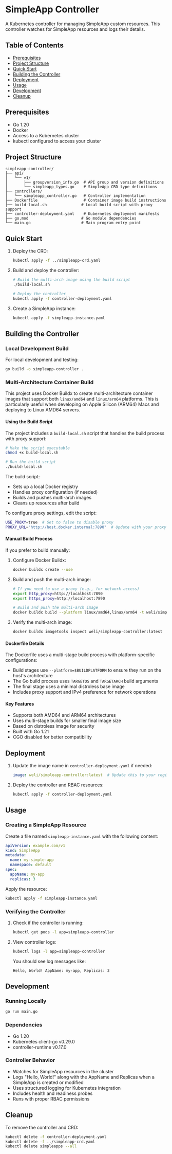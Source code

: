 # SimpleApp Controller

A Kubernetes controller for managing SimpleApp custom resources. This controller watches for SimpleApp resources and logs their details.

## Table of Contents
- [Prerequisites](#prerequisites)
- [Project Structure](#project-structure)
- [Quick Start](#quick-start)
- [Building the Controller](#building-the-controller)
- [Deployment](#deployment)
- [Usage](#usage)
- [Development](#development)
- [Cleanup](#cleanup)

## Prerequisites

- Go 1.20
- Docker
- Access to a Kubernetes cluster
- kubectl configured to access your cluster

## Project Structure

```
simpleapp-controller/
├── api/
│   └── v1/
│       ├── groupversion_info.go  # API group and version definitions
│       └── simpleapp_types.go    # SimpleApp CRD type definitions
├── controllers/
│   └── simpleapp_controller.go   # Controller implementation
├── Dockerfile                    # Container image build instructions
├── build-local.sh               # Local build script with proxy support
├── controller-deployment.yaml    # Kubernetes deployment manifests
├── go.mod                       # Go module dependencies
└── main.go                      # Main program entry point
```

## Quick Start

1. Deploy the CRD:
   ```bash
   kubectl apply -f ../simpleapp-crd.yaml
   ```

2. Build and deploy the controller:
   ```bash
   # Build the multi-arch image using the build script
   ./build-local.sh

   # Deploy the controller
   kubectl apply -f controller-deployment.yaml
   ```

3. Create a SimpleApp instance:
   ```bash
   kubectl apply -f simpleapp-instance.yaml
   ```

## Building the Controller

### Local Development Build

For local development and testing:
```bash
go build -o simpleapp-controller .
```

### Multi-Architecture Container Build

This project uses Docker Buildx to create multi-architecture container images that support both `linux/amd64` and `linux/arm64` platforms. This is particularly useful when developing on Apple Silicon (ARM64) Macs and deploying to Linux AMD64 servers.

#### Using the Build Script

The project includes a `build-local.sh` script that handles the build process with proxy support:

```bash
# Make the script executable
chmod +x build-local.sh

# Run the build script
./build-local.sh
```

The build script:
- Sets up a local Docker registry
- Handles proxy configuration (if needed)
- Builds and pushes multi-arch images
- Cleans up resources after build

To configure proxy settings, edit the script:
```bash
USE_PROXY=true  # Set to false to disable proxy
PROXY_URL="http://host.docker.internal:7890"  # Update with your proxy URL
```

#### Manual Build Process

If you prefer to build manually:

1. Configure Docker Buildx:
   ```bash
   docker buildx create --use
   ```

2. Build and push the multi-arch image:
   ```bash
   # If you need to use a proxy (e.g., for network access)
   export http_proxy=http://localhost:7890
   export https_proxy=http://localhost:7890

   # Build and push the multi-arch image
   docker buildx build --platform linux/amd64,linux/arm64 -t weli/simpleapp-controller:latest --push .
   ```

3. Verify the multi-arch image:
   ```bash
   docker buildx imagetools inspect weli/simpleapp-controller:latest
   ```

#### Dockerfile Details

The Dockerfile uses a multi-stage build process with platform-specific configurations:
- Build stages use `--platform=$BUILDPLATFORM` to ensure they run on the host's architecture
- The Go build process uses `TARGETOS` and `TARGETARCH` build arguments
- The final stage uses a minimal distroless base image
- Includes proxy support and IPv4 preference for network operations

#### Key Features
- Supports both AMD64 and ARM64 architectures
- Uses multi-stage builds for smaller final image size
- Based on distroless image for security
- Built with Go 1.21
- CGO disabled for better compatibility

## Deployment

1. Update the image name in `controller-deployment.yaml` if needed:
   ```yaml
   image: weli/simpleapp-controller:latest  # Update this to your registry path
   ```

2. Deploy the controller and RBAC resources:
   ```bash
   kubectl apply -f controller-deployment.yaml
   ```

## Usage

### Creating a SimpleApp Resource

Create a file named `simpleapp-instance.yaml` with the following content:
```yaml
apiVersion: example.com/v1
kind: SimpleApp
metadata:
  name: my-simple-app
  namespace: default
spec:
  appName: my-app
  replicas: 3
```

Apply the resource:
```bash
kubectl apply -f simpleapp-instance.yaml
```

### Verifying the Controller

1. Check if the controller is running:
   ```bash
   kubectl get pods -l app=simpleapp-controller
   ```

2. View controller logs:
   ```bash
   kubectl logs -l app=simpleapp-controller
   ```
   You should see log messages like:
   ```
   Hello, World! AppName: my-app, Replicas: 3
   ```

## Development

### Running Locally
```bash
go run main.go
```

### Dependencies
- Go 1.20
- Kubernetes client-go v0.29.0
- controller-runtime v0.17.0

### Controller Behavior
- Watches for SimpleApp resources in the cluster
- Logs "Hello, World!" along with the AppName and Replicas when a SimpleApp is created or modified
- Uses structured logging for Kubernetes integration
- Includes health and readiness probes
- Runs with proper RBAC permissions

## Cleanup

To remove the controller and CRD:
```bash
kubectl delete -f controller-deployment.yaml
kubectl delete -f ../simpleapp-crd.yaml
kubectl delete simpleapps --all
``` 